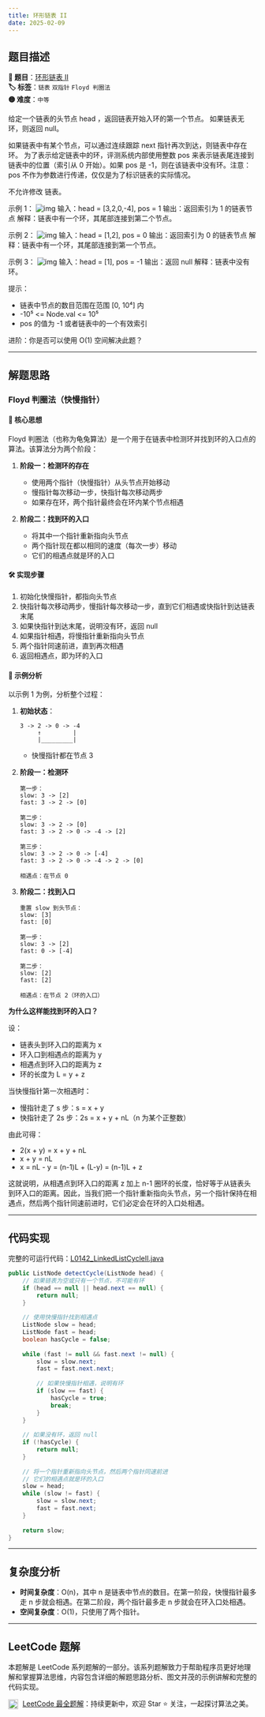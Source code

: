```yaml
---
title: 环形链表 II
date: 2025-02-09
---
```


## 题目描述

**🔗 题目**：[环形链表 II](https://leetcode.cn/problems/linked-list-cycle-ii/)  
**🏷️ 标签**：`链表` `双指针` `Floyd 判圈法`  
**🟡 难度**：`中等`  

给定一个链表的头节点  head ，返回链表开始入环的第一个节点。 如果链表无环，则返回 null。

如果链表中有某个节点，可以通过连续跟踪 next 指针再次到达，则链表中存在环。 为了表示给定链表中的环，评测系统内部使用整数 pos 来表示链表尾连接到链表中的位置（索引从 0 开始）。如果 pos 是 -1，则在该链表中没有环。注意：pos 不作为参数进行传递，仅仅是为了标识链表的实际情况。

不允许修改 链表。

示例 1：
![img](https://assets.leetcode.com/uploads/2018/12/07/circularlinkedlist.png)
输入：head = [3,2,0,-4], pos = 1
输出：返回索引为 1 的链表节点
解释：链表中有一个环，其尾部连接到第二个节点。

示例 2：
![img](https://assets.leetcode.com/uploads/2018/12/07/circularlinkedlist_test2.png)
输入：head = [1,2], pos = 0
输出：返回索引为 0 的链表节点
解释：链表中有一个环，其尾部连接到第一个节点。

示例 3：
![img](https://assets.leetcode.com/uploads/2018/12/07/circularlinkedlist_test3.png)
输入：head = [1], pos = -1
输出：返回 null
解释：链表中没有环。

提示：
- 链表中节点的数目范围在范围 [0, 10⁴] 内
- -10⁵ <= Node.val <= 10⁵
- pos 的值为 -1 或者链表中的一个有效索引

进阶：你是否可以使用 O(1) 空间解决此题？

---

## 解题思路

### Floyd 判圈法（快慢指针）

#### 📝 核心思想

Floyd 判圈法（也称为龟兔算法）是一个用于在链表中检测环并找到环的入口点的算法。该算法分为两个阶段：

1. **阶段一：检测环的存在**
   - 使用两个指针（快慢指针）从头节点开始移动
   - 慢指针每次移动一步，快指针每次移动两步
   - 如果存在环，两个指针最终会在环内某个节点相遇

2. **阶段二：找到环的入口**
   - 将其中一个指针重新指向头节点
   - 两个指针现在都以相同的速度（每次一步）移动
   - 它们的相遇点就是环的入口

#### 🛠️ 实现步骤

1. 初始化快慢指针，都指向头节点
2. 快指针每次移动两步，慢指针每次移动一步，直到它们相遇或快指针到达链表末尾
3. 如果快指针到达末尾，说明没有环，返回 null
4. 如果指针相遇，将慢指针重新指向头节点
5. 两个指针同速前进，直到再次相遇
6. 返回相遇点，即为环的入口

#### 🧩 示例分析

以示例 1 为例，分析整个过程：

1. **初始状态**：
   ```
   3 -> 2 -> 0 -> -4
        ↑         |
        |_________|
   ```
   - 快慢指针都在节点 3

2. **阶段一：检测环**
   ```
   第一步：
   slow: 3 -> [2]
   fast: 3 -> 2 -> [0]

   第二步：
   slow: 3 -> 2 -> [0]
   fast: 3 -> 2 -> 0 -> -4 -> [2]

   第三步：
   slow: 3 -> 2 -> 0 -> [-4]
   fast: 3 -> 2 -> 0 -> -4 -> 2 -> [0]

   相遇点：在节点 0
   ```

3. **阶段二：找到入口**
   ```
   重置 slow 到头节点：
   slow: [3]
   fast: [0]

   第一步：
   slow: 3 -> [2]
   fast: 0 -> [-4]

   第二步：
   slow: [2]
   fast: [2]

   相遇点：在节点 2（环的入口）
   ```

**为什么这样能找到环的入口？**

设：
- 链表头到环入口的距离为 x
- 环入口到相遇点的距离为 y
- 相遇点到环入口的距离为 z
- 环的长度为 L = y + z

当快慢指针第一次相遇时：
- 慢指针走了 s 步：s = x + y
- 快指针走了 2s 步：2s = x + y + nL（n 为某个正整数）

由此可得：
- 2(x + y) = x + y + nL
- x + y = nL
- x = nL - y = (n-1)L + (L-y) = (n-1)L + z

这就说明，从相遇点到环入口的距离 z 加上 n-1 圈环的长度，恰好等于从链表头到环入口的距离。因此，当我们把一个指针重新指向头节点，另一个指针保持在相遇点，然后两个指针同速前进时，它们必定会在环的入口处相遇。

---

## 代码实现

完整的可运行代码：[L0142_LinkedListCycleII.java](../src/main/java/L0142_LinkedListCycleII.java)

```java
public ListNode detectCycle(ListNode head) {
    // 如果链表为空或只有一个节点，不可能有环
    if (head == null || head.next == null) {
        return null;
    }
    
    // 使用快慢指针找到相遇点
    ListNode slow = head;
    ListNode fast = head;
    boolean hasCycle = false;
    
    while (fast != null && fast.next != null) {
        slow = slow.next;
        fast = fast.next.next;
        
        // 如果快慢指针相遇，说明有环
        if (slow == fast) {
            hasCycle = true;
            break;
        }
    }
    
    // 如果没有环，返回 null
    if (!hasCycle) {
        return null;
    }
    
    // 将一个指针重新指向头节点，然后两个指针同速前进
    // 它们的相遇点就是环的入口
    slow = head;
    while (slow != fast) {
        slow = slow.next;
        fast = fast.next;
    }
    
    return slow;
}
```

---

## 复杂度分析

- **时间复杂度**：O(n)，其中 n 是链表中节点的数目。在第一阶段，快慢指针最多走 n 步就会相遇。在第二阶段，两个指针最多走 n 步就会在环入口处相遇。
- **空间复杂度**：O(1)，只使用了两个指针。

---

## LeetCode 题解

本题解是 LeetCode 系列题解的一部分。该系列题解致力于帮助程序员更好地理解和掌握算法思维，内容包含详细的解题思路分析、图文并茂的示例讲解和完整的代码实现。

<img src="https://github.githubassets.com/images/modules/logos_page/GitHub-Mark.png" alt="GitHub" width="20" style="vertical-align: middle; margin-right: 5px"> [LeetCode 最全题解](https://github.com/LjyYano/LeetCode)：持续更新中，欢迎 Star ⭐️ 关注，一起探讨算法之美。 
